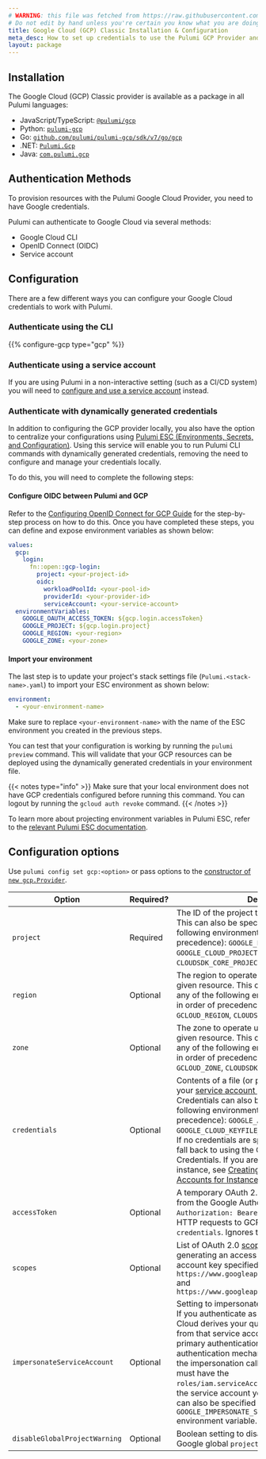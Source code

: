 ```yaml
---
# WARNING: this file was fetched from https://raw.githubusercontent.com/pulumi/pulumi-gcp/v8.39.0/docs/installation-configuration.md
# Do not edit by hand unless you're certain you know what you are doing!
title: Google Cloud (GCP) Classic Installation & Configuration
meta_desc: How to set up credentials to use the Pulumi GCP Provider and choose configuration options to tailor the provider to suit your use case.
layout: package
---
```


## Installation

The Google Cloud (GCP) Classic provider is available as a package in all Pulumi languages:

* JavaScript/TypeScript: [`@pulumi/gcp`](https://www.npmjs.com/package/@pulumi/gcp)
* Python: [`pulumi-gcp`](https://pypi.org/project/pulumi-gcp/)
* Go: [`github.com/pulumi/pulumi-gcp/sdk/v7/go/gcp`](https://github.com/pulumi/pulumi-gcp)
* .NET: [`Pulumi.Gcp`](https://www.nuget.org/packages/Pulumi.Gcp)
* Java: [`com.pulumi.gcp`](https://search.maven.org/search?q=com.pulumi.gcp)

## Authentication Methods

To provision resources with the Pulumi Google Cloud Provider, you need to have Google credentials.

Pulumi can authenticate to Google Cloud via several methods:

* Google Cloud CLI
* OpenID Connect (OIDC)
* Service account

## Configuration

There are a few different ways you can configure your Google Cloud credentials to work with Pulumi.

### Authenticate using the CLI

{{% configure-gcp type="gcp" %}}

### Authenticate using a service account

If you are using Pulumi in a non-interactive setting (such as a CI/CD system) you will need to [configure and use a service account](/registry/packages/gcp/service-account) instead.

### Authenticate with dynamically generated credentials

In addition to configuring the GCP provider locally, you also have the option to centralize your configurations using [Pulumi ESC (Environments, Secrets, and Configuration)](/docs/pulumi-cloud/esc/). Using this service will enable you to run Pulumi CLI commands with dynamically generated credentials, removing the need to configure and manage your credentials locally.

To do this, you will need to complete the following steps:

#### Configure OIDC between Pulumi and GCP

Refer to the [Configuring OpenID Connect for GCP Guide](/docs/pulumi-cloud/oidc/gcp/) for the step-by-step process on how to do this. Once you have completed these steps, you can define and expose environment variables as shown below:

```yaml
values:
  gcp:
    login:
      fn::open::gcp-login:
        project: <your-project-id>
        oidc:
          workloadPoolId: <your-pool-id>
          providerId: <your-provider-id>
          serviceAccount: <your-service-account>
  environmentVariables:
    GOOGLE_OAUTH_ACCESS_TOKEN: ${gcp.login.accessToken}
    GOOGLE_PROJECT: ${gcp.login.project}
    GOOGLE_REGION: <your-region>
    GOOGLE_ZONE: <your-zone>
```

#### Import your environment

The last step is to update your project's stack settings file (`Pulumi.<stack-name>.yaml`) to import your ESC environment as shown below:

```yaml
environment:
  - <your-environment-name>
```

Make sure to replace `<your-environment-name>` with the name of the ESC environment you created in the previous steps.

You can test that your configuration is working by running the `pulumi preview` command. This will validate that your GCP resources can be deployed using the dynamically generated credentials in your environment file.

{{< notes type="info" >}}
Make sure that your local environment does not have GCP credentials configured before running this command. You can logout by running the `gcloud auth revoke` command.
{{< /notes >}}

To learn more about projecting environment variables in Pulumi ESC, refer to the [relevant Pulumi ESC documentation](/docs/pulumi-cloud/esc/environments/#projecting-environment-variables).

## Configuration options

Use `pulumi config set gcp:<option>` or pass options to the [constructor of `new gcp.Provider`](/registry/packages/gcp/api-docs/provider).

| Option | Required? |Description |
| - | - | - |
| `project` | Required | The ID of the project to apply any resources to. This can also be specified using any of the following environment variables (listed in order of precedence): `GOOGLE_PROJECT`, `GOOGLE_CLOUD_PROJECT`, `GCLOUD_PROJECT`, `CLOUDSDK_CORE_PROJECT`. |
| `region` | Optional | The region to operate under, if not specified by a given resource. This can also be specified using any of the following environment variables (listed in order of precedence): `GOOGLE_REGION`, `GCLOUD_REGION`, `CLOUDSDK_COMPUTE_REGION`. |
| `zone` | Optional | The zone to operate under, if not specified by a given resource.  This can also be specified using any of the following environment variables (listed in order of precedence): `GOOGLE_ZONE`, `GCLOUD_ZONE`, `CLOUDSDK_COMPUTE_ZONE`. |
| `credentials` | Optional | Contents of a file (or path to a file) that contains your [service account private key in JSON format](/registry/packages/gcp/service-account). Credentials can also be specified using any of the following environment variables (listed in order of precedence): `GOOGLE_APPLICATION_CREDENTIALS`, `GOOGLE_CLOUD_KEYFILE_JSON`, `GCLOUD_KEYFILE_JSON`. If no credentials are specified, the provider will fall back to using the Google Application Default Credentials. If you are running Pulumi from a GCE instance, see [Creating and Enabling Service Accounts for Instances](https://cloud.google.com/compute/docs/access/create-enable-service-accounts-for-instances) for details. |
| `accessToken` | Optional | A temporary OAuth 2.0 access token obtained from the Google Authorization server, i.e. the `Authorization: Bearer` token used to authenticate HTTP requests to GCP APIs. Alternative to `credentials`. Ignores the `scopes` field. |
| `scopes` | Optional | List of OAuth 2.0 [scopes](https://developers.google.com/identity/protocols/oauth2/scopes) requested when generating an access token using the service account key specified in `credentials`. Defaults: `https://www.googleapis.com/auth/cloud-platform` and `https://www.googleapis.com/auth/userinfo.email` |
| `impersonateServiceAccount` | Optional | Setting to impersonate a [Google service account](https://cloud.google.com/iam/docs/create-short-lived-credentials-direct) If you authenticate as a service account, Google Cloud derives your quota project and permissions from that service account rather than your primary authentication method. A valid primary authentication mechanism must be provided for the impersonation call, and your primary identity must have the `roles/iam.serviceAccountTokenCreator` role on the service account you are impersonating. This can also be specified by setting the `GOOGLE_IMPERSONATE_SERVICE_ACCOUNT` environment variable. |
| `disableGlobalProjectWarning` | Optional | Boolean setting to disable the warning when the Google global `project` is not set |
